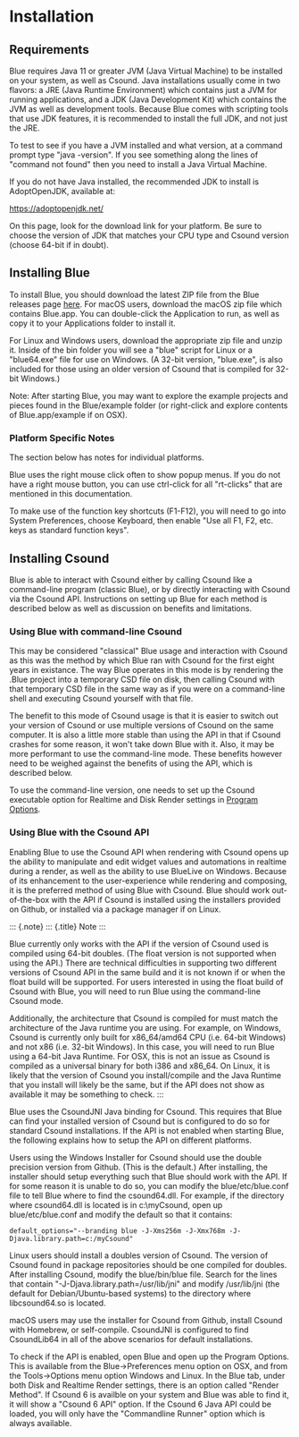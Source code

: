 Installation
============

Requirements
------------

Blue requires Java 11 or greater JVM (Java Virtual Machine) to be
installed on your system, as well as Csound. Java installations usually
come in two flavors: a JRE (Java Runtime Environment) which contains
just a JVM for running applications, and a JDK (Java Development Kit)
which contains the JVM as well as development tools. Because Blue comes
with scripting tools that use JDK features, it is recommended to install
the full JDK, and not just the JRE.

To test to see if you have a JVM installed and what version, at a
command prompt type "java -version". If you see something along the
lines of "command not found" then you need to install a Java Virtual
Machine.

If you do not have Java installed, the recommended JDK to install is
AdoptOpenJDK, available at:

<https://adoptopenjdk.net/>

On this page, look for the download link for your platform. Be sure to
choose the version of JDK that matches your CPU type and Csound version
(choose 64-bit if in doubt).

Installing Blue 
---------------

To install Blue, you should download the latest ZIP file from the Blue
releases page [here](https://github.com/kunstmusik/blue/releases). For
macOS users, download the macOS zip file which contains Blue.app. You
can double-click the Application to run, as well as copy it to your
Applications folder to install it.

For Linux and Windows users, download the appropriate zip file and unzip
it. Inside of the bin folder you will see a "blue" script for Linux or
a "blue64.exe" file for use on Windows. (A 32-bit version,
"blue.exe", is also included for those using an older version of
Csound that is compiled for 32-bit Windows.)

Note: After starting Blue, you may want to explore the example projects
and pieces found in the Blue/example folder (or right-click and explore
contents of Blue.app/example if on OSX).

### Platform Specific Notes 

The section below has notes for individual platforms.

Blue uses the right mouse click often to show popup menus. If you do not
have a right mouse button, you can use ctrl-click for all "rt-clicks"
that are mentioned in this documentation.

To make use of the function key shortcuts (F1-F12), you will need to go
into System Preferences, choose Keyboard, then enable "Use all F1, F2,
etc. keys as standard function keys".

Installing Csound 
-----------------

Blue is able to interact with Csound either by calling Csound like a
command-line program (classic Blue), or by directly interacting with
Csound via the Csound API. Instructions on setting up Blue for each
method is described below as well as discussion on benefits and
limitations.

### Using Blue with command-line Csound 

This may be considered "classical" Blue usage and interaction with
Csound as this was the method by which Blue ran with Csound for the
first eight years in existance. The way Blue operates in this mode is by
rendering the .Blue project into a temporary CSD file on disk, then
calling Csound with that temporary CSD file in the same way as if you
were on a command-line shell and executing Csound yourself with that
file.

The benefit to this mode of Csound usage is that it is easier to switch
out your version of Csound or use multiple versions of Csound on the
same computer. It is also a little more stable than using the API in
that if Csound crashes for some reason, it won't take down Blue with
it. Also, it may be more performant to use the command-line mode. These
benefits however need to be weighed against the benefits of using the
API, which is described below.

To use the command-line version, one needs to set up the Csound
executable option for Realtime and Disk Render settings in [Program
Options](#programOptions).

### Using Blue with the Csound API 

Enabling Blue to use the Csound API when rendering with Csound opens up
the ability to manipulate and edit widget values and automations in
realtime during a render, as well as the ability to use BlueLive on
Windows. Because of its enhancement to the user-experience while
rendering and composing, it is the preferred method of using Blue with
Csound. Blue should work out-of-the-box with the API if Csound is
installed using the installers provided on Github, or installed via a
package manager if on Linux.

::: {.note}
::: {.title}
Note
:::

Blue currently only works with the API if the version of Csound used is
compiled using 64-bit doubles. (The float version is not supported when
using the API.) There are technical difficulties in supporting two
different versions of Csound API in the same build and it is not known
if or when the float build will be supported. For users interested in
using the float build of Csound with Blue, you will need to run Blue
using the command-line Csound mode.

Additionally, the architecture that Csound is compiled for must match
the architecture of the Java runtime you are using. For example, on
Windows, Csound is currently only built for x86\_64/amd64 CPU (i.e.
64-bit Windows) and not x86 (i.e. 32-bit Windows). In this case, you
will need to run Blue using a 64-bit Java Runtime. For OSX, this is not
an issue as Csound is compiled as a universal binary for both i386 and
x86\_64. On Linux, it is likely that the version of Csound you
install/compile and the Java Runtime that you install will likely be the
same, but if the API does not show as available it may be something to
check.
:::

Blue uses the CsoundJNI Java binding for Csound. This requires that Blue
can find your installed version of Csound but is configured to do so for
standard Csound installations. If the API is not enabled when starting
Blue, the following explains how to setup the API on different
platforms.

Users using the Windows Installer for Csound should use the double
precision version from Github. (This is the default.) After installing,
the installer should setup everything such that Blue should work with
the API. If for some reason it is unable to do so, you can modify the
blue/etc/blue.conf file to tell Blue where to find the csound64.dll. For
example, if the directory where csound64.dll is located is in
c:\\myCsound, open up blue/etc/blue.conf and modify the default so that
it contains:

    default_options="--branding blue -J-Xms256m -J-Xmx768m -J-Djava.library.path=c:/myCsound"
            

Linux users should install a doubles version of Csound. The version of
Csound found in package repositories should be one compiled for doubles.
After installing Csound, modify the blue/bin/blue file. Search for the
lines that contain "-J-Djava.library.path=/usr/lib/jni" and modify
/usr/lib/jni (the default for Debian/Ubuntu-based systems) to the
directory where libcsound64.so is located.

macOS users may use the installer for Csound from Github, install Csound
with Homebrew, or self-compile. CsoundJNI is configured to find
CsoundLib64 in all of the above scenarios for default installations.

To check if the API is enabled, open Blue and open up the Program
Options. This is available from the Blue-\>Preferences menu option on
OSX, and from the Tools-\>Options menu option Windows and Linux. In the
Blue tab, under both Disk and Realtime Render settings, there is an
option called "Render Method". If Csound 6 is availble on your system
and Blue was able to find it, it will show a "Csound 6 API" option. If
the Csound 6 Java API could be loaded, you will only have the
"Commandline Runner" option which is always available.
